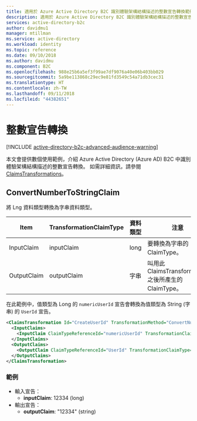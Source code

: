 ```yaml
---
title: 適用於 Azure Active Directory B2C 識別體驗架構結構描述的整數宣告轉換範例 | Microsoft Docs
description: 適用於 Azure Active Directory B2C 識別體驗架構結構描述的整數宣告轉換範例。
services: active-directory-b2c
author: davidmu1
manager: mtillman
ms.service: active-directory
ms.workload: identity
ms.topic: reference
ms.date: 09/10/2018
ms.author: davidmu
ms.component: B2C
ms.openlocfilehash: 988e25b6a5ef3f99ae7df9076a40e06b403bb029
ms.sourcegitcommit: 5a9be113868c29ec9e81fd3549c54a71db3cec31
ms.translationtype: HT
ms.contentlocale: zh-TW
ms.lasthandoff: 09/11/2018
ms.locfileid: "44382651"
---
```

# <a name="integer-claims-transformations"></a>整數宣告轉換

[!INCLUDE [active-directory-b2c-advanced-audience-warning](../../includes/active-directory-b2c-advanced-audience-warning.md)]

本文會提供數個使用範例，介紹 Azure Active Directory (Azure AD) B2C 中識別體驗架構結構描述的整數宣告轉換。 如需詳細資訊，請參閱 [ClaimsTransformations](claimstransformations.md)。

## <a name="convertnumbertostringclaim"></a>ConvertNumberToStringClaim 

將 Lng 資料類型轉換為字串資料類型。

| Item | TransformationClaimType | 資料類型 | 注意 |
| ---- | ----------------------- | --------- | ----- |
| InputClaim | inputClaim | long | 要轉換為字串的 ClaimType。 |
| OutputClaim | outputClaim | 字串 | 叫用此 ClaimsTransformation 之後所產生的 ClaimType。 |

在此範例中，值類型為 Long 的 `numericUserId` 宣告會轉換為值類型為 String (字串) 的 `UserId` 宣告。

```XML
<ClaimsTransformation Id="CreateUserId" TransformationMethod="ConvertNumberToStringClaim">
  <InputClaims>
    <InputClaim ClaimTypeReferenceId="numericUserId" TransformationClaimType="inputClaim" />
  </InputClaims>
  <OutputClaims>
    <OutputClaim ClaimTypeReferenceId="UserId" TransformationClaimType="outputClaim" />
  </OutputClaims>
</ClaimsTransformation>
```

### <a name="example"></a>範例

- 輸入宣告：
    - **inputClaim**: 12334 (long)
- 輸出宣告： 
    - **outputClaim**: "12334" (string)

